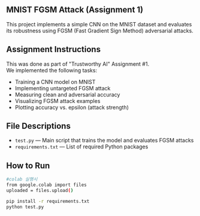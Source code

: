 ## MNIST FGSM Attack (Assignment 1)

This project implements a simple CNN on the MNIST dataset and evaluates its robustness using FGSM (Fast Gradient Sign Method) adversarial attacks.

## Assignment Instructions

This was done as part of "Trustworthy AI" Assignment #1.  
We implemented the following tasks:

- Training a CNN model on MNIST
- Implementing untargeted FGSM attack
- Measuring clean and adversarial accuracy
- Visualizing FGSM attack examples
- Plotting accuracy vs. epsilon (attack strength)

## File Descriptions

- `test.py` — Main script that trains the model and evaluates FGSM attacks
- `requirements.txt` — List of required Python packages

## How to Run
```bash
#colab 실행시
from google.colab import files
uploaded = files.upload()
```
```bash
pip install -r requirements.txt
python test.py
